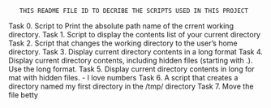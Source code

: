        THIS README FILE ID TO DECRIBE THE SCRIPTS USED IN THIS PROJECT

Task 0. Script to Print the absolute path name of the crrent working directory.
Task 1. Script to display the contents list of your current directory
Task 2. Script that changes the working directory to the user’s home directory.
Task 3. Display current directory contents in a long format
Task 4. Display current directory contents, including hidden files (starting with .). Use the long format.
Task 5. Display current directory contents in long for mat with hidden files. - I love numbers
Task 6. A script that creates a directory named my first directory in the /tmp/ directory
Task 7. Move the file betty

